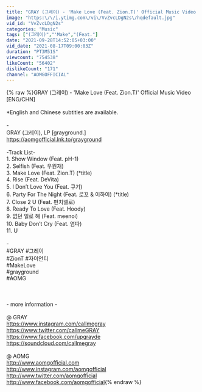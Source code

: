 ```yaml
---
title: "GRAY (그레이) - 'Make Love (Feat. Zion.T)' Official Music Video [ENG\/CHN]"
image: "https:\/\/i.ytimg.com\/vi\/VvZvcLDgN2s\/hqdefault.jpg"
vid_id: "VvZvcLDgN2s"
categories: "Music"
tags: ["(그레이)","'Make","(Feat."]
date: "2021-09-28T14:52:05+03:00"
vid_date: "2021-08-17T09:00:03Z"
duration: "PT3M51S"
viewcount: "754538"
likeCount: "56402"
dislikeCount: "171"
channel: "AOMGOFFICIAL"
---
```

{% raw %}GRAY (그레이) - 'Make Love (Feat. Zion.T)' Official Music Video [ENG/CHN]<br /><br />*English and Chinese subtitles are available.<br /><br />-<br />GRAY (그레이), LP [grayground.]<br /><a rel="nofollow" target="blank" href="https://aomgofficial.lnk.to/grayground">https://aomgofficial.lnk.to/grayground</a><br /><br />-Track List-<br />1. Show Window (Feat. pH-1)<br />2. Selfish (Feat. 우원재)<br />3. Make Love (Feat. Zion.T) (*title)<br />4. Rise (Feat. DeVita)<br />5. I Don’t Love You (Feat. 쿠기)<br />6. Party For The Night (Feat. 로꼬 &amp; 이하이) (*title)<br />7. Close 2 U (Feat. 펀치넬로)<br />8. Ready To Love (Feat. Hoody)<br />9. 없던 일로 해 (Feat. meenoi)<br />10. Baby Don’t Cry (Feat. 염따)<br />11. U<br /><br />-<br />#GRAY #그레이<br />#ZionT #자이언티<br />#MakeLove<br />#grayground<br />#AOMG<br /><br /><br /><br />- more information -<br /><br />@ GRAY<br /><a rel="nofollow" target="blank" href="https://www.instagram.com/callmegray">https://www.instagram.com/callmegray</a><br /><a rel="nofollow" target="blank" href="https://www.twitter.com/callmeGRAY">https://www.twitter.com/callmeGRAY</a><br /><a rel="nofollow" target="blank" href="https://www.facebook.com/upgrayde">https://www.facebook.com/upgrayde</a><br /><a rel="nofollow" target="blank" href="https://soundcloud.com/callmegray">https://soundcloud.com/callmegray</a><br /><br />@ AOMG <br /><a rel="nofollow" target="blank" href="http://www.aomgofficial.com">http://www.aomgofficial.com</a><br /><a rel="nofollow" target="blank" href="http://www.instagram.com/aomgofficial">http://www.instagram.com/aomgofficial</a> <br /><a rel="nofollow" target="blank" href="http://www.twitter.com/aomgofficial">http://www.twitter.com/aomgofficial</a> <br /><a rel="nofollow" target="blank" href="http://www.facebook.com/aomgofficial">http://www.facebook.com/aomgofficial</a>{% endraw %}
